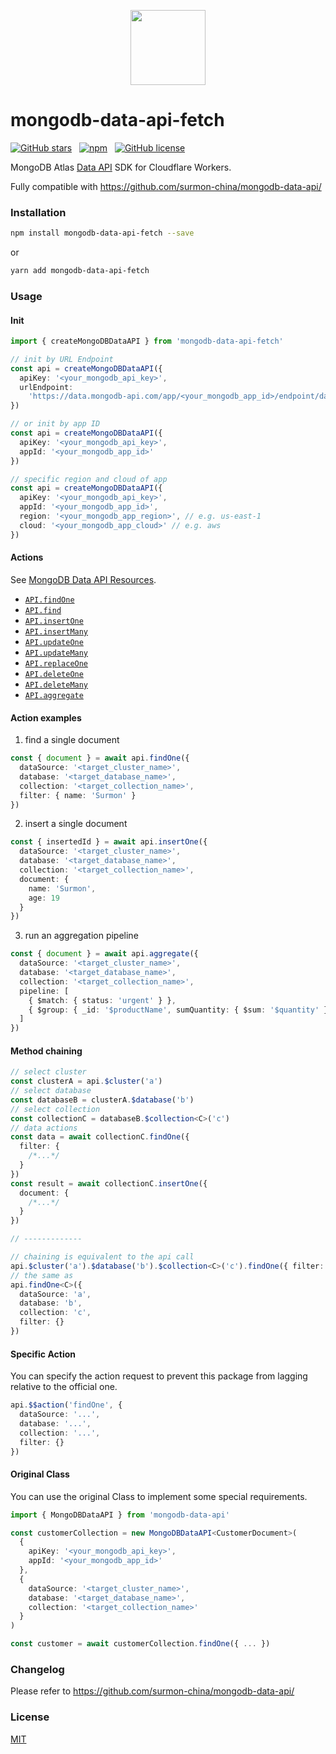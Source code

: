 <p align="center">
  <img src="/logo.png" height="120px" />
</p>

# mongodb-data-api-fetch

[![GitHub stars](https://img.shields.io/github/stars/trophologist/mongodb-data-api-fetch.svg?style=for-the-badge)](https://github.com/trophologist/mongodb-data-api-fetch/stargazers)
&nbsp;
[![npm](https://img.shields.io/npm/v/mongodb-data-api-fetch?color=c7343a&label=npm&style=for-the-badge)](https://www.npmjs.com/package/mongodb-data-api-fetch)
&nbsp;
[![GitHub license](https://img.shields.io/github/license/trophologist/mongodb-data-api-fetch.svg?style=for-the-badge)](/LICENSE)

MongoDB Atlas [Data API](https://www.mongodb.com/docs/atlas/api/data-api/) SDK for Cloudflare Workers.

Fully compatible with https://github.com/surmon-china/mongodb-data-api/

### Installation

```bash
npm install mongodb-data-api-fetch --save
```

or

```bash
yarn add mongodb-data-api-fetch
```

### Usage

#### Init

```ts
import { createMongoDBDataAPI } from 'mongodb-data-api-fetch'

// init by URL Endpoint
const api = createMongoDBDataAPI({
  apiKey: '<your_mongodb_api_key>',
  urlEndpoint:
    'https://data.mongodb-api.com/app/<your_mongodb_app_id>/endpoint/data/v1'
})

// or init by app ID
const api = createMongoDBDataAPI({
  apiKey: '<your_mongodb_api_key>',
  appId: '<your_mongodb_app_id>'
})

// specific region and cloud of app
const api = createMongoDBDataAPI({
  apiKey: '<your_mongodb_api_key>',
  appId: '<your_mongodb_app_id>',
  region: '<your_mongodb_app_region>', // e.g. us-east-1
  cloud: '<your_mongodb_app_cloud>' // e.g. aws
})
```

#### Actions

See [MongoDB Data API Resources](https://www.mongodb.com/docs/atlas/api/data-api-resources/).

- [`API.findOne`](https://www.mongodb.com/docs/atlas/api/data-api-resources/#find-a-single-document)
- [`API.find`](https://www.mongodb.com/docs/atlas/api/data-api-resources/#find-multiple-documents)
- [`API.insertOne`](https://www.mongodb.com/docs/atlas/api/data-api-resources/#insert-a-single-document)
- [`API.insertMany`](https://www.mongodb.com/docs/atlas/api/data-api-resources/#insert-multiple-documents)
- [`API.updateOne`](https://www.mongodb.com/docs/atlas/api/data-api-resources/#update-a-single-document)
- [`API.updateMany`](https://www.mongodb.com/docs/atlas/api/data-api-resources/#update-multiple-documents)
- [`API.replaceOne`](https://www.mongodb.com/docs/atlas/api/data-api-resources/#replace-a-single-document)
- [`API.deleteOne`](https://www.mongodb.com/docs/atlas/api/data-api-resources/#delete-a-single-document)
- [`API.deleteMany`](https://www.mongodb.com/docs/atlas/api/data-api-resources/#delete-multiple-documents)
- [`API.aggregate`](https://www.mongodb.com/docs/atlas/api/data-api-resources/#run-an-aggregation-pipeline)

#### Action examples

1. find a single document

```ts
const { document } = await api.findOne({
  dataSource: '<target_cluster_name>',
  database: '<target_database_name>',
  collection: '<target_collection_name>',
  filter: { name: 'Surmon' }
})
```

2. insert a single document

```ts
const { insertedId } = await api.insertOne({
  dataSource: '<target_cluster_name>',
  database: '<target_database_name>',
  collection: '<target_collection_name>',
  document: {
    name: 'Surmon',
    age: 19
  }
})
```

3. run an aggregation pipeline

```ts
const { document } = await api.aggregate({
  dataSource: '<target_cluster_name>',
  database: '<target_database_name>',
  collection: '<target_collection_name>',
  pipeline: [
    { $match: { status: 'urgent' } },
    { $group: { _id: '$productName', sumQuantity: { $sum: '$quantity' } } }
  ]
})
```

#### Method chaining

```ts
// select cluster
const clusterA = api.$cluster('a')
// select database
const databaseB = clusterA.$database('b')
// select collection
const collectionC = databaseB.$collection<C>('c')
// data actions
const data = await collectionC.findOne({
  filter: {
    /*...*/
  }
})
const result = await collectionC.insertOne({
  document: {
    /*...*/
  }
})

// -------------

// chaining is equivalent to the api call
api.$cluster('a').$database('b').$collection<C>('c').findOne({ filter: {} })
// the same as
api.findOne<C>({
  dataSource: 'a',
  database: 'b',
  collection: 'c',
  filter: {}
})
```

#### Specific Action

You can specify the action request to prevent this package from lagging relative to the official one.

```ts
api.$$action('findOne', {
  dataSource: '...',
  database: '...',
  collection: '...',
  filter: {}
})
```

#### Original Class

You can use the original Class to implement some special requirements.

```ts
import { MongoDBDataAPI } from 'mongodb-data-api'

const customerCollection = new MongoDBDataAPI<CustomerDocument>(
  {
    apiKey: '<your_mongodb_api_key>',
    appId: '<your_mongodb_app_id>'
  },
  {
    dataSource: '<target_cluster_name>',
    database: '<target_database_name>',
    collection: '<target_collection_name>'
  }
)

const customer = await customerCollection.findOne({ ... })
```

### Changelog

Please refer to https://github.com/surmon-china/mongodb-data-api/

### License

[MIT](/LICENSE)
